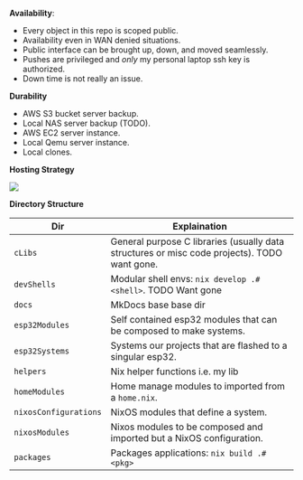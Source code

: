 **Availability**:
  
* Every object in this repo is scoped public.
* Availability even in WAN denied situations.
* Public interface can be brought up, down, and moved seamlessly.
* Pushes are privileged and *only* my personal laptop ssh key is authorized.
* Down time is not really an issue.
 
 **Durability**
 
* AWS S3 bucket server backup.
* Local NAS server backup (TODO).
* AWS EC2 server instance.
* Local Qemu server instance. 
* Local clones.
 
**Hosting Strategy**
 
![](rendered_images/test.svg)
 
**Directory Structure**
  
| Dir | Explaination |
| --- | ------------ |
| `cLibs`               | General purpose C libraries (usually data structures or misc code projects). TODO want gone. |
| `devShells`           | Modular shell envs: `nix develop .#<shell>`. TODO Want gone |
| `docs`                | MkDocs base base dir |
| `esp32Modules`        | Self contained esp32 modules that can be composed to make systems. |
| `esp32Systems`        | Systems our projects that are flashed to a singular esp32. |
| `helpers`             | Nix helper functions i.e. my lib |
| `homeModules`         | Home manage modules to imported from a `home.nix`. |
| `nixosConfigurations` | NixOS modules that define a system. |
| `nixosModules`        | Nixos modules to be composed and imported but a NixOS configuration. |
| `packages`            | Packages applications: `nix build .#<pkg>` |
